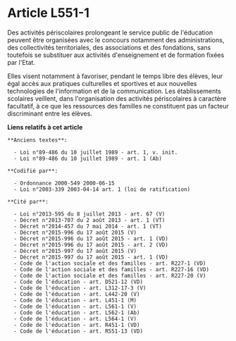 # Article L551-1

Des activités périscolaires prolongeant le service public de l'éducation peuvent être organisées avec le concours notamment
des administrations, des collectivités territoriales, des associations et des fondations, sans toutefois se substituer aux
activités d'enseignement et de formation fixées par l'Etat.

Elles visent notamment à favoriser, pendant le temps libre des élèves, leur égal accès aux pratiques culturelles et sportives
et aux nouvelles technologies de l'information et de la communication. Les établissements scolaires veillent, dans
l'organisation des activités périscolaires à caractère facultatif, à ce que les ressources des familles ne constituent pas un
facteur discriminant entre les élèves.

**Liens relatifs à cet article**

	**Anciens textes**:

	  - Loi n°89-486 du 10 juillet 1989 - art. 1, v. init.
	  - Loi n°89-486 du 10 juillet 1989 - art. 1 (Ab)

	**Codifié par**:

	  - Ordonnance 2000-549 2000-06-15
	  - Loi n°2003-339 2003-04-14 art. 1 (loi de ratification)

	**Cité par**:

	  - Loi n°2013-595 du 8 juillet 2013 - art. 67 (V)
	  - Décret n°2013-707 du 2 août 2013 - art. 1 (VT)
	  - Décret n°2014-457 du 7 mai 2014 - art. 1 (VT)
	  - Décret n°2015-996 du 17 août 2015 (V)
	  - Décret n°2015-996 du 17 août 2015 - art. 1 (VD)
	  - Décret n°2015-996 du 17 août 2015 - art. 2 (VD)
	  - Décret n°2015-997 du 17 août 2015 (V)
	  - Décret n°2015-997 du 17 août 2015 - art. 1 (VD)
	  - Code de l'action sociale et des familles - art. R227-1 (VD)
	  - Code de l'action sociale et des familles - art. R227-16 (VD)
	  - Code de l'action sociale et des familles - art. R227-20 (V)
	  - Code de l'éducation - art. D521-12 (VD)
	  - Code de l'éducation - art. L312-17-3 (V)
	  - Code de l'éducation - art. L442-20 (V)
	  - Code de l'éducation - art. L451-1 (M)
	  - Code de l'éducation - art. L561-1 (V)
	  - Code de l'éducation - art. L562-1 (Ab)
	  - Code de l'éducation - art. L564-1 (V)
	  - Code de l'éducation - art. R451-1 (VD)
	  - Code de l'éducation - art. R551-13 (VD)
